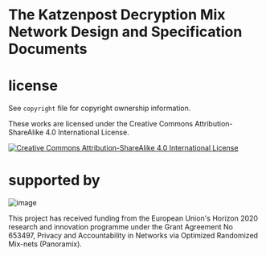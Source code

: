 # The Katzenpost Decryption Mix Network Design and Specification Documents

# license

See `copyright` file for copyright ownership information.

These works are licensed under the Creative Commons
Attribution-ShareAlike 4.0 International License.

[![Creative Commons Attribution-ShareAlike 4.0 International License](https://i.creativecommons.org/l/by-sa/4.0/88x31.png)](http://creativecommons.org/licenses/by-sa/4.0/)

# supported by

![image](https://katzenpost.mixnetworks.org/_static/images/eu-flag-tiny.jpg)

This project has received funding from the European Union's Horizon 2020
research and innovation programme under the Grant Agreement No 653497,
Privacy and Accountability in Networks via Optimized Randomized Mix-nets
(Panoramix).
